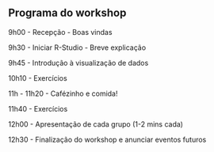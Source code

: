 ## Programa do workshop

9h00 - Recepção - Boas vindas

9h30 - Iniciar R-Studio - Breve explicação

9h45 - Introdução à visualização de dados

10h10 -  Exercícios

11h - 11h20 - Cafézinho e comida!

11h40 - Exercícios 

12h00 - Apresentação de cada grupo (1-2 mins cada)

12h30 - Finalização do workshop e anunciar eventos futuros
